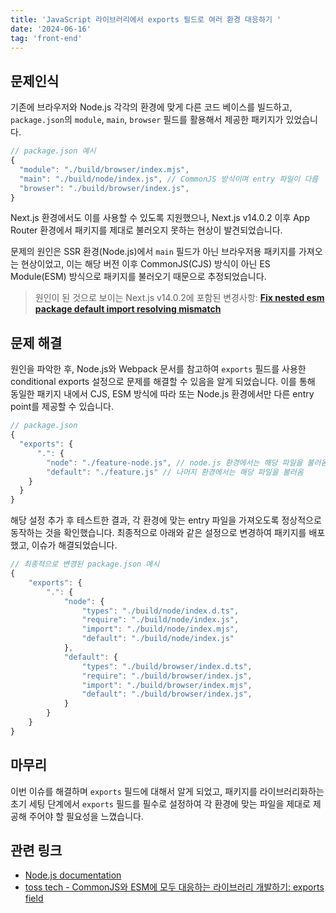 ```yaml
---
title: 'JavaScript 라이브러리에서 exports 필드로 여러 환경 대응하기 '
date: '2024-06-16'
tag: 'front-end'
---
```


## 문제인식

기존에 브라우저와 Node.js 각각의 환경에 맞게 다른 코드 베이스를 빌드하고, `package.json`의 `module`, `main`, `browser` 필드를 활용해서 제공한 패키지가 있었습니다.

```jsx
// package.json 예시
{
  "module": "./build/browser/index.mjs",
  "main": "./build/node/index.js", // CommonJS 방식이며 entry 파일이 다름
  "browser": "./build/browser/index.js",
}
```

Next.js 환경에서도 이를 사용할 수 있도록 지원했으나, Next.js v14.0.2 이후 App Router 환경에서 패키지를 제대로 불러오지 못하는 현상이 발견되었습니다.

문제의 원인은 SSR 환경(Node.js)에서 `main` 필드가 아닌 브라우저용 패키지를 가져오는 현상이었고, 이는 해당 버전 이후 CommonJS(CJS) 방식이 아닌 ES Module(ESM) 방식으로 패키지를 불러오기 때문으로 추정되었습니다.

> 원인이 된 것으로 보이는 Next.js v14.0.2에 포함된 변경사항:
[**Fix nested esm package default import resolving mismatch**](https://github.com/vercel/next.js/pull/57784)
> 

## 문제 해결

원인을 파악한 후, Node.js와 Webpack 문서를 참고하여 `exports` 필드를 사용한 conditional exports 설정으로 문제를 해결할 수 있음을 알게 되었습니다. 이를 통해 동일한 패키지 내에서 CJS, ESM 방식에 따라 또는 Node.js 환경에서만 다른 entry point를 제공할 수 있습니다.

```jsx
// package.json
{
  "exports": {
	  ".": {
	    "node": "./feature-node.js", // node.js 환경에서는 해당 파일을 불러옴
	    "default": "./feature.js" // 나머지 환경에서는 해당 파일을 불러옴
    }
  }
}
```

해당 설정 추가 후 테스트한 결과, 각 환경에 맞는 entry 파일을 가져오도록 정상적으로 동작하는 것을 확인했습니다. 최종적으로 아래와 같은 설정으로 변경하여 패키지를 배포했고, 이슈가 해결되었습니다.

```jsx
// 최종적으로 변경된 package.json 예시
{
	"exports": {
		".": {
			"node": {
				"types": "./build/node/index.d.ts",
				"require": "./build/node/index.js",
				"import": "./build/node/index.mjs",
				"default": "./build/node/index.js"
			},
			"default": {
				"types": "./build/browser/index.d.ts",
				"require": "./build/browser/index.js",
				"import": "./build/browser/index.mjs",
				"default": "./build/browser/index.js",
			}
		}
	}
}
```

## 마무리

이번 이슈를 해결하며 `exports` 필드에 대해서 알게 되었고, 패키지를 라이브러리화하는 초기 세팅 단계에서 `exports` 필드를 필수로 설정하여 각 환경에 맞는 파일을 제대로 제공해 주어야 할 필요성을 느꼈습니다.

## 관련 링크

- [Node.js documentation](https://nodejs.org/api/packages.html)
- [toss tech - CommonJS와 ESM에 모두 대응하는 라이브러리 개발하기: exports field](https://toss.tech/article/commonjs-esm-exports-field)